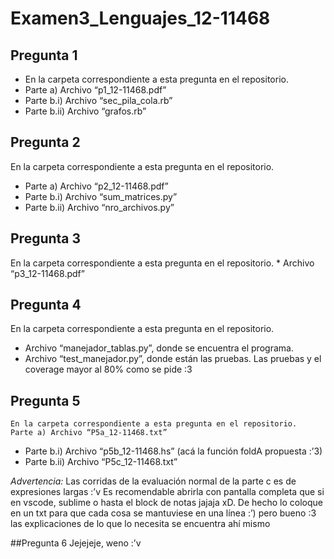 # Examen3_Lenguajes_12-11468

## Pregunta 1
  * En la carpeta correspondiente a esta pregunta en el repositorio.
  * Parte a) Archivo “p1_12-11468.pdf”
  * Parte b.i) Archivo “sec_pila_cola.rb”
  * Parte b.ii) Archivo “grafos.rb”

## Pregunta 2
En la carpeta correspondiente a esta pregunta en el repositorio.
  * Parte a) Archivo “p2_12-11468.pdf”
  * Parte b.i) Archivo “sum_matrices.py”
  * Parte b.ii) Archivo “nro_archivos.py”

## Pregunta 3
  En la carpeta correspondiente a esta pregunta en el repositorio.
	* Archivo “p3_12-11468.pdf”

## Pregunta 4
En la carpeta correspondiente a esta pregunta en el repositorio.
 * Archivo “manejador_tablas.py”, donde se encuentra el programa.
 * Archivo “test_manejador.py”, donde están las pruebas.
Las pruebas y el coverage mayor al 80% como se pide :3

## Pregunta 5
	En la carpeta correspondiente a esta pregunta en el repositorio.
	Parte a) Archivo “P5a_12-11468.txt”
  * Parte b.i) Archivo “p5b_12-11468.hs” (acá la función foldA propuesta :’3)
  * Parte b.ii) Archivo “P5c_12-11468.txt”

  *Advertencia:* Las corridas de la evaluación normal de la parte c es de expresiones largas :’v
  Es recomendable abrirla con pantalla completa que si en vscode, sublime o hasta el block de notas jajaja xD. De hecho lo coloque en un txt para que cada cosa se mantuviese en una          línea :’) pero bueno :3 las explicaciones de lo que lo necesita se encuentra ahí mismo

##Pregunta 6
Jejejeje, weno :’v
